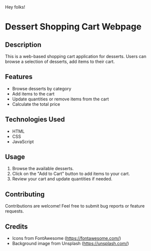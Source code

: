 Hey folks!

# Dessert Shopping Cart Webpage

## Description
This is a web-based shopping cart application for desserts. Users can browse a selection of desserts, add items to their cart.

## Features
- Browse desserts by category
- Add items to the cart
- Update quantities or remove items from the cart
- Calculate the total price

## Technologies Used
- HTML
- CSS
- JavaScript


## Usage
1. Browse the available desserts.
2. Click on the "Add to Cart" button to add items to your cart.
3. Review your cart and update quantities if needed.

## Contributing
Contributions are welcome! Feel free to submit bug reports or feature requests.

## Credits
- Icons from FontAwesome (https://fontawesome.com/)
- Background image from Unsplash (https://unsplash.com/)

